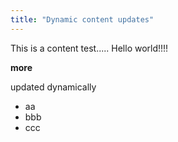 ```yaml
---
title: "Dynamic content updates"
---
```

 
This is a content test..... Hello world!!!!

**more**

updated dynamically

- aa
- bbb
- ccc
